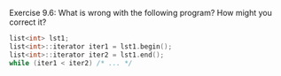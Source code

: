 Exercise 9.6: What is wrong with the following program? How might you correct it?

```cpp
list<int> lst1;
list<int>::iterator iter1 = lst1.begin(); 
list<int>::iterator iter2 = lst1.end();
while (iter1 < iter2) /* ... */
```